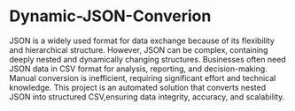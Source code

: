 # Dynamic-JSON-Converion
JSON is a widely used format for data exchange because of its flexibility and hierarchical structure. However, JSON can be complex, containing deeply nested and dynamically changing structures. Businesses often need JSON data in CSV format for analysis, reporting, and decision-making. Manual conversion is inefficient, requiring significant effort and technical knowledge. This project is an automated solution that converts nested JSON into structured CSV,ensuring data integrity, accuracy, and scalability.

